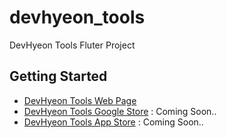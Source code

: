 # devhyeon_tools

DevHyeon Tools Fluter Project


## Getting Started
- [DevHyeon Tools Web Page](https://devhyeon0312.github.io/devhyeon_tools/build/web/)
- [DevHyeon Tools Google Store]() : Coming Soon..
- [DevHyeon Tools App Store]() : Coming Soon..
